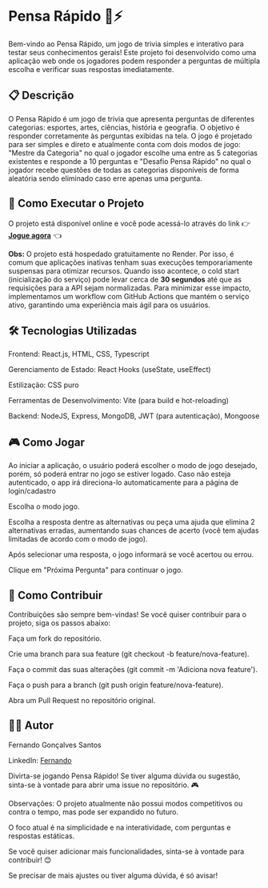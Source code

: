 # Pensa Rápido 🧠⚡
Bem-vindo ao Pensa Rápido, um jogo de trivia simples e interativo para testar seus conhecimentos gerais! Este projeto foi desenvolvido como uma aplicação web onde os jogadores podem responder a perguntas de múltipla escolha e verificar suas respostas imediatamente.

## 📋 Descrição
O Pensa Rápido é um jogo de trivia que apresenta perguntas de diferentes categorias: esportes, artes, ciências, história e geografia. O objetivo é responder corretamente às perguntas exibidas na tela. O jogo é projetado para ser simples e direto e atualmente conta com dois modos de jogo: "Mestre da Categoria" no qual o jogador escolhe uma entre as 5 categorias existentes e responde a 10 perguntas e "Desafio Pensa Rápido" no qual o jogador recebe questões de todas as categorias disponíveis de forma aleatória sendo eliminado caso erre apenas uma pergunta.

## 🚀 Como Executar o Projeto
O projeto está disponível online e você pode acessá-lo através do link 👉 **[Jogue agora](https://pensa-rapido.onrender.com)** 👈 

**Obs:** O projeto está hospedado gratuitamente no Render. Por isso, é comum que aplicações inativas tenham suas execuções temporariamente suspensas para otimizar recursos. Quando isso acontece, o cold start (inicialização do serviço) pode levar cerca de **30 segundos** até que as requisições para a API sejam normalizadas. Para minimizar esse impacto, implementamos um workflow com GitHub Actions que mantém o serviço ativo, garantindo uma experiência mais ágil para os usuários.


## 🛠️ Tecnologias Utilizadas
Frontend: React.js, HTML, CSS, Typescript

Gerenciamento de Estado: React Hooks (useState, useEffect)

Estilização: CSS puro

Ferramentas de Desenvolvimento: Vite (para build e hot-reloading)

Backend: NodeJS, Express, MongoDB, JWT (para autenticação), Mongoose


## 🎮 Como Jogar
Ao iniciar a aplicação, o usuário poderá escolher o modo de jogo desejado, porém, só poderá entrar no jogo se estiver logado. Caso não esteja autenticado, o app irá direciona-lo automaticamente para a página de login/cadastro

Escolha o modo jogo.

Escolha a resposta dentre as alternativas ou peça uma ajuda que elimina 2 alternativas erradas, aumentando suas chances de acerto (você tem ajudas limitadas de acordo com o modo de jogo).

Após selecionar uma resposta, o jogo informará se você acertou ou errou.

Clique em "Próxima Pergunta" para continuar o jogo.

## 🤝 Como Contribuir
Contribuições são sempre bem-vindas! Se você quiser contribuir para o projeto, siga os passos abaixo:

Faça um fork do repositório.

Crie uma branch para sua feature (git checkout -b feature/nova-feature).

Faça o commit das suas alterações (git commit -m 'Adiciona nova feature').

Faça o push para a branch (git push origin feature/nova-feature).

Abra um Pull Request no repositório original.



## 👨‍💻 Autor
Fernando Gonçalves Santos

LinkedIn: [Fernando](www.linkedin.com/in/fernando-goncalves-santos)

Divirta-se jogando Pensa Rápido! Se tiver alguma dúvida ou sugestão, sinta-se à vontade para abrir uma issue no repositório. 🎮

Observações:
O projeto atualmente não possui modos competitivos ou contra o tempo, mas pode ser expandido no futuro.

O foco atual é na simplicidade e na interatividade, com perguntas e respostas estáticas.

Se você quiser adicionar mais funcionalidades, sinta-se à vontade para contribuir! 😊

Se precisar de mais ajustes ou tiver alguma dúvida, é só avisar!

